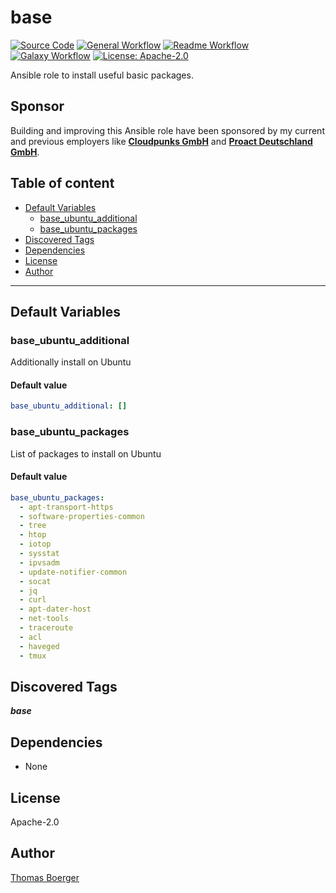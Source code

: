 # base

[![Source Code](https://img.shields.io/badge/github-source%20code-blue?logo=github&logoColor=white)](https://github.com/rolehippie/base) [![General Workflow](https://github.com/rolehippie/base/actions/workflows/general.yml/badge.svg)](https://github.com/rolehippie/base/actions/workflows/general.yml) [![Readme Workflow](https://github.com/rolehippie/base/actions/workflows/readme.yml/badge.svg)](https://github.com/rolehippie/base/actions/workflows/readme.yml) [![Galaxy Workflow](https://github.com/rolehippie/base/actions/workflows/galaxy.yml/badge.svg)](https://github.com/rolehippie/base/actions/workflows/galaxy.yml) [![License: Apache-2.0](https://img.shields.io/github/license/rolehippie/base)](https://github.com/rolehippie/base/blob/master/LICENSE)

Ansible role to install useful basic packages.

## Sponsor

Building and improving this Ansible role have been sponsored by my current and previous employers like **[Cloudpunks GmbH](https://cloudpunks.de)** and **[Proact Deutschland GmbH](https://www.proact.eu)**.

## Table of content

- [Default Variables](#default-variables)
  - [base_ubuntu_additional](#base_ubuntu_additional)
  - [base_ubuntu_packages](#base_ubuntu_packages)
- [Discovered Tags](#discovered-tags)
- [Dependencies](#dependencies)
- [License](#license)
- [Author](#author)

---

## Default Variables

### base_ubuntu_additional

Additionally install on Ubuntu

#### Default value

```YAML
base_ubuntu_additional: []
```

### base_ubuntu_packages

List of packages to install on Ubuntu

#### Default value

```YAML
base_ubuntu_packages:
  - apt-transport-https
  - software-properties-common
  - tree
  - htop
  - iotop
  - sysstat
  - ipvsadm
  - update-notifier-common
  - socat
  - jq
  - curl
  - apt-dater-host
  - net-tools
  - traceroute
  - acl
  - haveged
  - tmux
```

## Discovered Tags

**_base_**


## Dependencies

- None

## License

Apache-2.0

## Author

[Thomas Boerger](https://github.com/tboerger)
